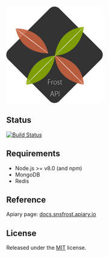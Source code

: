 ![logo](logo.png)

## Status
[![Build Status](https://img.shields.io/travis/Frost-Dev/Frost-API.svg?style=flat-square)](https://travis-ci.org/Frost-Dev/Frost-API)

## Requirements
- Node.js >= v8.0 (and npm)
- MongoDB
- Redis

## Reference
Apiary page: [docs.snsfrost.apiary.io](http://docs.snsfrost.apiary.io/)

## License
Released under the [MIT](LICENSE) license.
